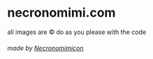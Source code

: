 # necronomimi.com
all images are © do as you please with the code

###### made by [Necronomimicon](https://github.com/necronomimicon/)
